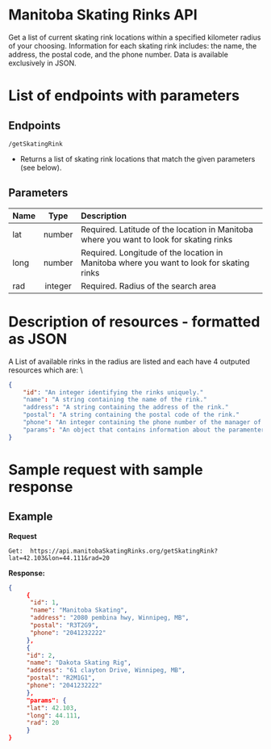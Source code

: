 # Manitoba Skating Rinks API

Get a list of current skating rink locations within a specified kilometer radius of your choosing. Information for each skating rink includes: the name, the address, the postal code, and the phone number. Data is available exclusively in JSON.

# List of endpoints with parameters

## Endpoints
`/getSkatingRink`
* Returns a list of skating rink locations that match the given parameters (see below).

## Parameters
| Name        | Type        | Description   |
| :---        |    :----:   |          :--- |
| lat         | number       | Required. Latitude of the location in Manitoba where you want to look for skating  rinks |         |
| long        | number       | Required. Longitude of the location in Manitoba where you want to look for skating  rinks |
| rad         | integer      | Required. Radius of the search area |

# Description of resources - formatted as JSON

A List of available rinks in the radius are listed and each have 4 outputed resources which are: \

```json  
{ 
    "id": "An integer identifying the rinks uniquely."
    "name": "A string containing the name of the rink."
    "address": "A string containing the address of the rink."
    "postal": "A string containing the postal code of the rink."
    "phone": "An integer containing the phone number of the manager of the rink."
    "params": "An object that contains information about the paramenters passed to the API."
}   
```

# Sample request with sample response


  

  

## Example

**Request**

    Get:  https://api.manitobaSkatingRinks.org/getSkatingRink?lat=42.103&lon=44.111&rad=20

**Response:**
```json
{
     {
      "id": 1,
      "name": "Manitoba Skating", 
      "address": "2080 pembina hwy, Winnipeg, MB",
      "postal": "R3T2G9", 
      "phone": "2041232222"
     }, 
     {
     "id": 2,
     "name": "Dakota Skating Rig",
     "address": "61 clayton Drive, Winnipeg, MB",
     "postal": "R2M1G1", 
     "phone": "2041232222" 
     },
     "params": {
     "lat": 42.103,
     "long": 44.111,
     "rad": 20
     }
}
```
